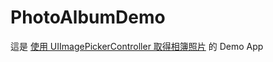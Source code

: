 # PhotoAlbumDemo

這是 [使用 UIImagePickerController 取得相簿照片](http://blog.hsin.tw/2015/ios-dev-uiimagepickercontroller-get-photoalbum) 的 Demo App
